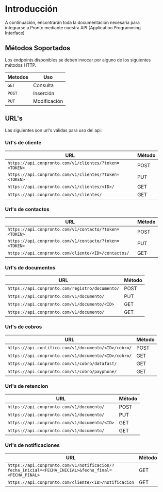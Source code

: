 # Introducción
A continuación, encontrarán toda la documentación necesaria para integrarse a Pronto mediante nuestra API (Application Programming Interface)

## Métodos Soportados

Los endpoints disponibles se deben invocar por alguno de los siguientes métodos HTTP.

| Metodos     |Uso                                 |
| ----------- | ---------------------------------- |
| `GET`       | Consulta                           |
| `POST`      | Inserción|
| `PUT`       | Modificación |

## URL's
Las siguientes son url's válidas para uso del api:

### Url's de cliente

| URL     |Método                                 |
| ----------- | ---------------------------------- |
| `https://api.conpronto.com/v1/clientes/?token=<TOKEN>`| POST |
| `https://api.conpronto.com/v1/clientes/?token=<TOKEN>`| PUT |
| `https://api.conpronto.com/v1/clientes/<ID>/`| GET |
| `https://api.conpronto.com/v1/clientes/`| GET |

### Url's de contactos

| URL     |Método                                 |
| ----------- | ---------------------------------- |
| `https://api.conpronto.com/v1/contacto/?token=<TOKEN>`| POST |
| `https://api.conpronto.com/v1/contacto/?token=<TOKEN>`| PUT |
| `https://api.conpronto.com/cliente/<ID>/contactos/`| GET |

### Url's de documentos

| URL     |Método                                 |
| ----------- | ---------------------------------- |
| `https://api.conpronto.com/registro/documento/`| POST |
| `https://api.conpronto.com/v1/documento/`| PUT |
| `https://api.conpronto.com/v1/documento/<ID>`| GET |
| `https://api.conpronto.com/v1/documento/`| GET |

### Url's de cobros

| URL     |Método                                 |
| ----------- | ---------------------------------- |
| `https://api.contifico.com/v1/documento/<ID>/cobro/`| POST |
| `https://api.conpronto.com/v1/documento/<ID>/cobro/`| GET |
| `https://api.conpronto.com/v1/cobro/datafast/`| GET |
| `https://api.conpronto.com/v1/cobro/payphone/`| GET |

### Url's de retencion

| URL     |Método                                 |
| ----------- | ---------------------------------- |
| `https://api.conpronto.com/v1/documento/`| POST |
| `https://api.conpronto.com/v1/documento/`| PUT |
| `https://api.conpronto.com/v1/documento/<ID>`| GET |
| `https://api.conpronto.com/v1/documento/`| GET |

### Url's de notificaciones

| URL     |Método                                 |
| ----------- | ---------------------------------- |
| `https://api.conpronto.com/v1/notificacion/?fecha_inicial=<FECHA_INICIAL>&fecha_final=<FECHA_FINAL>`| GET |
| `https://api.conpronto.com/cliente/<ID>/notificacion`| GET |